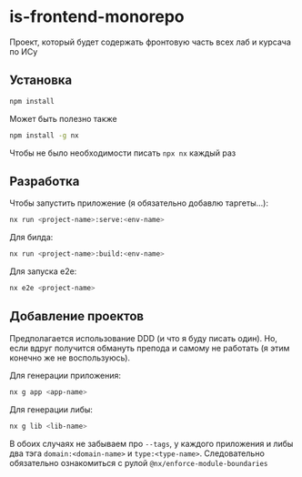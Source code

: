 # is-frontend-monorepo

Проект, который будет содержать фронтовую часть всех лаб и курсача по ИСу

## Установка

```sh
npm install
```

Может быть полезно также
```sh
npm install -g nx
```
Чтобы не было необходимости писать `npx nx` каждый раз

## Разработка

Чтобы запустить приложение (я обязательно добавлю таргеты...):

```sh
nx run <project-name>:serve:<env-name>
```

Для билда:

```sh
nx run <project-name>:build:<env-name>
```

Для запуска e2e:

```sh
nx e2e <project-name>
```

## Добавление проектов

Предполагается использование DDD (и что я буду писать один).
Но, если вдруг получится обмануть препода и самому не работать (я этим конечно же не воспользуюсь).

Для генерации приложения:
```sh
nx g app <app-name>
```

Для генерации либы:

```sh
nx g lib <lib-name>
```

В обоих случаях не забываем про `--tags`, у каждого приложения и либы два тэга `domain:<domain-name>` и `type:<type-name>`. Следовательно обязательно ознакомиться с рулой `@nx/enforce-module-boundaries`
